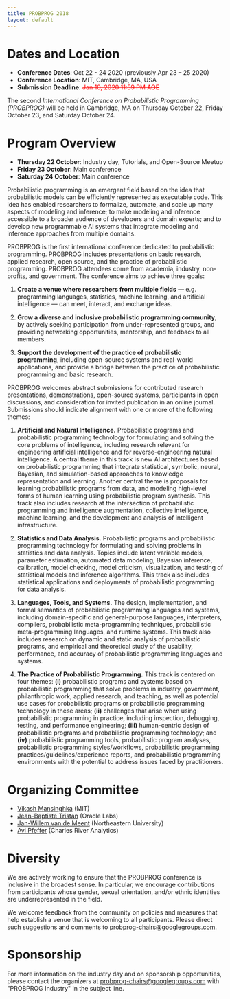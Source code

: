 ```yaml
---
title: PROBPROG 2018
layout: default
---
```


# Dates and Location

- **Conference Dates**: Oct 22 - 24 2020 (previously Apr 23 – 25 2020)
- **Conference Location**: MIT, Cambridge, MA, USA
- **Submission Deadline**: <span style="color:red"><strike>Jan 10, 2020 11:59 PM AOE</strike></span> 

The second *International Conference on Probabilistic Programming (PROBPROG)* will be held in Cambridge, MA on Thursday October 22, Friday October 23, and Saturday October 24.

# Program Overview

- **Thursday 22 October**: Industry day, Tutorials, and Open-Source Meetup
- **Friday 23 October**: Main conference
- **Saturday 24 October**: Main conference

Probabilistic programming is an emergent field based on the idea that
probabilistic models can be efficiently represented as executable
code. This idea has enabled researchers to formalize, automate, and
scale up many aspects of modeling and inference; to make modeling and
inference accessible to a broader audience of developers and domain
experts; and to develop new programmable AI systems that integrate
modeling and inference approaches from multiple domains.

PROBPROG is the first international conference dedicated to
probabilistic programming. PROBPROG includes presentations on basic
research, applied research, open source, and the practice of
probabilistic programming. PROBPROG attendees come from academia,
industry, non-profits, and government. The conference aims to achieve
three goals:

1. **Create a venue where researchers from multiple fields** —
e.g. programming languages, statistics, machine learning, and
artificial intelligence — can meet, interact, and exchange ideas.

2. **Grow a diverse and inclusive probabilistic programming
community**, by actively seeking participation from under-represented
groups, and providing networking opportunities, mentorship, and
feedback to all members.

3. **Support the development of the practice of probabilistic
programming**, including open-source systems and real-world
applications, and provide a bridge between the practice of
probabilistic programming and basic research.

PROBPROG welcomes abstract submissions for contributed research
presentations, demonstrations, open-source systems, participants in
open discussions, and consideration for invited publication in an
online journal. Submissions should indicate alignment with one or more
of the following themes:

1. **Artificial and Natural Intelligence.** Probabilistic programs
and probabilistic programming technology for formulating and solving
the core problems of intelligence, including research relevant for
engineering artificial intelligence and for reverse-engineering
natural intelligence. A central theme in this track is new AI
architectures based on probabilistic programming that integrate
statistical, symbolic, neural, Bayesian, and simulation-based
approaches to knowledge representation and learning. Another central
theme is proposals for learning probabilistic programs from data, and
modeling high-level forms of human learning using probabilistic
program synthesis. This track also includes research at the
intersection of probabilistic programming and intelligence
augmentation, collective intelligence, machine learning, and the
development and analysis of intelligent infrastructure.

2. **Statistics and Data Analysis.** Probabilistic programs and
probabilistic programming technology for formulating and solving
problems in statistics and data analysis. Topics include latent
variable models, parameter estimation, automated data modeling,
Bayesian inference, calibration, model checking, model criticism,
visualization, and testing of statistical models and inference
algorithms. This track also includes statistical applications and
deployments of probabilistic programming for data analysis.

3. **Languages, Tools, and Systems.** The design, implementation, and
formal semantics of probabilistic programming languages and systems,
including domain-specific and general-purpose languages, interpreters,
compilers, probabilistic meta-programming techniques, probabilistic
meta-programming languages, and runtime systems. This track also
includes research on dynamic and static analysis of probabilistic
programs, and empirical and theoretical study of the usability,
performance, and accuracy of probabilistic programming languages and
systems.

4. **The Practice of Probabilistic Programming.** This track is
centered on four themes: **(i)** probabilistic programs and systems
based on probabilistic programming that solve problems in industry,
government, philanthropic work, applied research, and teaching, as
well as potential use cases for probabilistic programs or
probabilistic programming technology in these areas; **(ii)**
challenges that arise when using probabilistic programming in
practice, including inspection, debugging, testing, and performance
engineering; **(iii)** human-centric design of probabilistic programs
and probabilistic programming technology; and **(iv)** probabilistic
programming tools, probabilistic program analyses, probabilistic
programming styles/workflows, probabilistic programming
practices/guidelines/experience reports, and probabilistic programming
environments with the potential to address issues faced by
practitioners.

# Organizing Committee

- [Vikash Mansinghka](http://probcomp.csail.mit.edu/principal-investigator/) (MIT)
- [Jean-Baptiste Tristan](http://jtristan.github.io) (Oracle Labs)
- [Jan-Willem van de Meent](http://www.ccs.neu.edu/home/jwvdm/) (Northeastern University)
- [Avi Pfeffer](https://www.linkedin.com/in/avi-pfeffer-03188025/) (Charles River Analytics)

# Diversity

We are actively working to ensure that the PROBPROG conference is
inclusive in the broadest sense. In particular, we encourage
contributions from participants whose gender, sexual orientation,
and/or ethnic identities are underrepresented in the field.

We welcome feedback from the community on policies and measures that
help establish a venue that is welcoming to all participants. Please
direct such suggestions and comments to
[probprog-chairs@googlegroups.com](probprog-chairs@googlegroups.com).

# Sponsorship

For more information on the industry day and on sponsorship
opportunities, please contact the organizers at
[probprog-chairs@googlegroups.com](probprog-chairs@googlegroups.com)
with "PROBPROG Industry" in the subject line.
